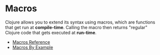# Macros

Clojure allows you to extend its syntax using macros, which are functions that get run at **compile-time**. Calling the macro then returns "regular" Clojure code that gets executed at **run-time**.

- [Macros Reference](https://clojure.org/reference/macros)
- [Macros By Example](https://kimh.github.io/clojure-by-example/#macros)